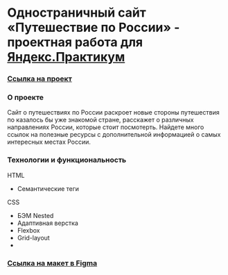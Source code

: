 # Одностраничный сайт «Путешествие по России» - проектная работа для [Яндекс.Практикум](https://practicum.yandex.ru "Яндекс Практикум!")

### [Ссылка на проект](https://agolubtsova.github.io/russian-travel/)

### О проекте
Сайт о путешествиях по России раскроет новые стороны путешествия по казалось бы уже знакомой стране, расскажет о различных направлениях России, которые стоит посмотерть. Найдете много ссылок на полезные ресурсы с дополнительной информацией о самых интересных местах России.

### Технологии и функциональность
HTML
* Семантические теги

CSS
* БЭМ Nested
* Адаптивная верстка 
* Flexbox
* Grid-layout
* 

### [Ссылка на макет в Figma](https://www.figma.com/file/5S2WSbEFL6awjVWJ0NWL8Q/Sprint-3_-Russia-_-desktop-mobile?node-id=28503%3A0)




